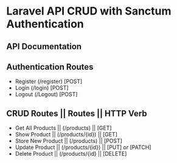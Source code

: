 
# Laravel API CRUD with Sanctum Authentication


## API Documentation 

## Authentication Routes

- Register (/register)  [POST]
- Login (/login)       [POST]
- Logout (/Logout)     [POST]

## CRUD Routes         ||  Routes             || HTTP Verb

- Get All Products    ||  (/products)        || [GET]
- Show Product        ||  (/products/{id})   || [GET]
- Store New Product   ||  (/products)        || [POST]
- Update Product      ||  (/products/{id})   || [PUT] or [PATCH]  
- Delete Product      ||  (/products/{id}    || [DELETE]


